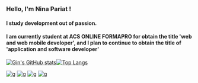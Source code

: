 ### Hello, I'm Nina Pariat !  
#### I study development out of passion.  
#### I am currently student at ACS ONLINE FORMAPRO for obtain the title 'web and web mobile developer', and I plan to continue to obtain the title of 'application and software developer'  

<!--
**Gin-is-not-real/Gin-is-not-real** is a ✨ _special_ ✨ repository because its `README.md` (this file) appears on your GitHub profile.

Here are some ideas to get you started:

- 🔭 I’m currently working on ...
- 🌱 I’m currently learning ...
- 👯 I’m looking to collaborate on ...
- 🤔 I’m looking for help with ...
- 💬 Ask me about ...
- 📫 How to reach me: ...
- 😄 Pronouns: ...
- ⚡ Fun fact: ...
-->
[![Gin's GitHub stats](https://github-readme-stats.vercel.app/api?username=Gin-is-not-real&?count_private=true&show_icons=true&theme=merko&include_all_commits=true)](https://github.com/anuraghazra/github-readme-stats)[![Top Langs](https://github-readme-stats.vercel.app/api/top-langs/?username=Gin-is-not-real&count_private=true&show_icons=true&theme=merko&include_all_commits=true)](https://github.com/anuraghazra/github-readme-stats)

![g](https://img.shields.io/static/v1?label=POO&message=Js,Php,Java&color=succes)
![g](https://img.shields.io/static/v1?label=Algorithmes&message=All&color=#DB2318&color=#DB2318)
![g](https://img.shields.io/static/v1?label=Audio_API&message=Js&color=succes)
![g](https://img.shields.io/static/v1?label=Git&message=GitBash&color=succes)


